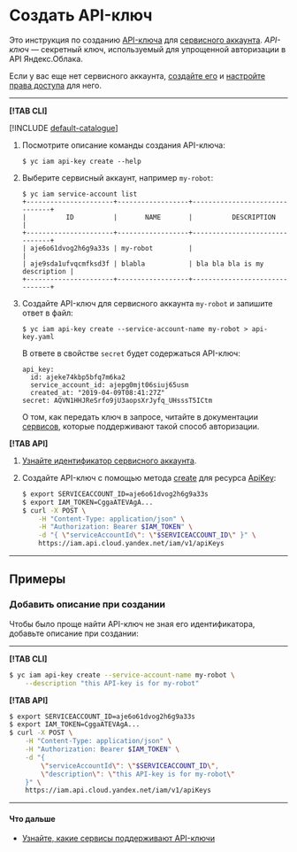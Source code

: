# Создать API-ключ

Это инструкция по созданию [API-ключа](../../concepts/users/service-accounts.md#access-keys) для [сервисного аккаунта](../../concepts/users/service-accounts.md). _API-ключ_ — секретный ключ, используемый для упрощенной авторизации в API Яндекс.Облака.

Если у вас еще нет сервисного аккаунта, [создайте его](../sa/create.md) и [настройте права доступа](../sa/assign-role-for-sa.md) для него.

---

**[!TAB CLI]**

[!INCLUDE [default-catalogue](../../../_includes/default-catalogue.md)]

1. Посмотрите описание команды создания API-ключа:

    ```
    $ yc iam api-key create --help
    ```

1. Выберите сервисный аккаунт, например `my-robot`:

    ```
    $ yc iam service-account list
    +----------------------+------------------+-------------------------------+
    |          ID          |       NAME       |          DESCRIPTION          |
    +----------------------+------------------+-------------------------------+
    | aje6o61dvog2h6g9a33s | my-robot         |                               |
    | aje9sda1ufvqcmfksd3f | blabla           | bla bla bla is my description |
    +----------------------+------------------+-------------------------------+
    ```
1. Создайте API-ключ для сервисного аккаунта `my-robot` и запишите ответ в файл:

    ```
    $ yc iam api-key create --service-account-name my-robot > api-key.yaml
    ```

    В ответе в свойстве `secret` будет содержаться API-ключ:

    ```
    api_key:
      id: ajeke74kbp5bfq7m6ka2
      service_account_id: ajepg0mjt06siuj65usm
      created_at: "2019-04-09T08:41:27Z"
    secret: AQVN1HHJReSrfo9jU3aopsXrJyfq_UHsssT5ICtm
    ```

    О том, как передать ключ в запросе, читайте в документации [сервисов](../../concepts/authorization/api-key.md#supported-services), которые поддерживают такой способ авторизации.

**[!TAB API]**

1. [Узнайте идентификатор сервисного аккаунта](../sa/get-id.md).
2. Создайте API-ключ с помощью метода [create](../../api-ref/ApiKey/create.md) для ресурса [ApiKey](../../api-ref/ApiKey/index.md):

    ```bash
    $ export SERVICEACCOUNT_ID=aje6o61dvog2h6g9a33s
    $ export IAM_TOKEN=CggaATEVAgA...
    $ curl -X POST \
        -H "Content-Type: application/json" \
        -H "Authorization: Bearer $IAM_TOKEN" \
        -d "{ \"serviceAccountId\": \"$SERVICEACCOUNT_ID\" }" \
        https://iam.api.cloud.yandex.net/iam/v1/apiKeys
    ```

---

## Примеры

### Добавить описание при создании

Чтобы было проще найти API-ключ не зная его идентификатора, добавьте описание при создании:

---

**[!TAB CLI]**

```bash
$ yc iam api-key create --service-account-name my-robot \
    --description "this API-key is for my-robot"
```

**[!TAB API]**

```bash
$ export SERVICEACCOUNT_ID=aje6o61dvog2h6g9a33s
$ export IAM_TOKEN=CggaATEVAgA...
$ curl -X POST \
    -H "Content-Type: application/json" \
    -H "Authorization: Bearer $IAM_TOKEN" \
    -d "{
        \"serviceAccountId\": \"$SERVICEACCOUNT_ID\",
        \"description\": \"this API-key is for my-robot\"
    }" \
    https://iam.api.cloud.yandex.net/iam/v1/apiKeys
```

---

#### Что дальше

- [Узнайте, какие сервисы поддерживают API-ключи](../../concepts/authorization/api-key.md#supported-services)